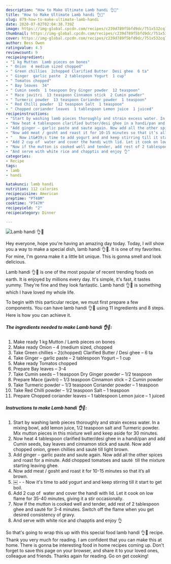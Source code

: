 ```yaml
---
description: "How to Make Ultimate Lamb handi 👌🤤"
title: "How to Make Ultimate Lamb handi 👌🤤"
slug: 879-how-to-make-ultimate-lamb-handi
date: 2020-07-02T02:04:38.739Z
image: https://img-global.cpcdn.com/recipes/c239d789f5bfd9dc/751x532cq70/lamb-handi-👌🤤-recipe-main-photo.jpg
thumbnail: https://img-global.cpcdn.com/recipes/c239d789f5bfd9dc/751x532cq70/lamb-handi-👌🤤-recipe-main-photo.jpg
cover: https://img-global.cpcdn.com/recipes/c239d789f5bfd9dc/751x532cq70/lamb-handi-👌🤤-recipe-main-photo.jpg
author: Bess Owen
ratingvalue: 4.5
reviewcount: 9
recipeingredient:
- "1 kg Mutton  Lamb pieces on bones"
- " Onion  4 medium sized chopped"
- " Green chillies  2chopped Clarified Butter  Desi ghee  6 ta"
- " Ginger  garlic paste  2 tablespoon Yogurt  1 cup"
- " Tomatos chopped"
- " Bay leaves  34"
- " Cumin seeds  1 teaspoon Dry Ginger powder  12 teaspoon"
- " Mace javitri  13 teaspoon Cinnamon stick  2 Cumin powder"
- " Turmeric powder  13 teaspoon Coriander powder  1 teaspoon"
- " Red Chilli powder  12 teaspoon Salt  1 teaspoon"
- " Chopped coriander leaves  1 tablespoon Lemon juice  1 juiced"
recipeinstructions:
- "Start by washing lamb pieces thoroughly and strain excess water. In a mixing bowl, add lemon juice, 1/2 teaspoon salt and Turmeric powder. Mix mutton pieces in this mixture well and keep aside for 30 minutes."
- "Now heat 4 tablespoon clarified butter/desi ghee in a handi/pan and add Cumin seeds, bay leaves and cinnamon stick and sauté. Now add chopped onion, green chillies and sauté till light brown."
- "Add ginger – garlic paste and saute again. Now add all the other spices and roast for a minute. Add chopped tomatoes and sauté  till the mixture starting leaving ghee."
- "Now add meat / gosht and roast it for 10-15 minutes so that it’s all brown."
- "￼  Now it&#39;s time to add yogurt and and keep stirring till it start to get boil."
- "Add 2 cup of  water and cover the handi with lid. Let it cook on low flame for 35-40 minutes, giving it a stir occasionally."
- "Now if the mutton is cooked well and tender, add rest of 2 tablespoon ghee and sauté for 3-4 minutes. Switch off the flame when you get desired consistency of gravy."
- "And serve with white rice and chapptis and enjoy 👌"
categories:
- Recipe
tags:
- lamb
- handi

katakunci: lamb handi 
nutrition: 112 calories
recipecuisine: American
preptime: "PT40M"
cooktime: "PT47M"
recipeyield: "2"
recipecategory: Dinner

---
```



![Lamb handi 👌🤤](https://img-global.cpcdn.com/recipes/c239d789f5bfd9dc/751x532cq70/lamb-handi-👌🤤-recipe-main-photo.jpg)

Hey everyone, hope you're having an amazing day today. Today, I will show you a way to make a special dish, lamb handi 👌🤤. It is one of my favorites. For mine, I'm gonna make it a little bit unique. This is gonna smell and look delicious.



Lamb handi 👌🤤 is one of the most popular of recent trending foods on earth. It is enjoyed by millions every day. It's simple, it's fast, it tastes yummy. They're fine and they look fantastic. Lamb handi 👌🤤 is something which I have loved my whole life.


To begin with this particular recipe, we must first prepare a few components. You can have lamb handi 👌🤤 using 11 ingredients and 8 steps. Here is how you can achieve it.

<!--inarticleads1-->

##### The ingredients needed to make Lamb handi 👌🤤:

1. Make ready 1 kg Mutton / Lamb pieces on bones
1. Make ready  Onion – 4 (medium sized, chopped
1. Take  Green chillies – 2(chopped) Clarified Butter / Desi ghee – 6 ta
1. Take  Ginger – garlic paste – 2 tablespoon Yogurt – 1 cup
1. Make ready  Tomatos chopped
1. Prepare  Bay leaves – 3-4
1. Take  Cumin seeds – 1 teaspoon Dry Ginger powder – 1/2 teaspoon
1. Prepare  Mace (javitri) – 1/3 teaspoon Cinnamon stick – 2 Cumin powder
1. Take  Turmeric powder – 1/3 teaspoon Coriander powder – 1 teaspoon
1. Take  Red Chilli powder – 1/2 teaspoon Salt – 1 teaspoon
1. Prepare  Chopped coriander leaves – 1 tablespoon Lemon juice – 1 juiced




<!--inarticleads2-->

##### Instructions to make Lamb handi 👌🤤:

1. Start by washing lamb pieces thoroughly and strain excess water. In a mixing bowl, add lemon juice, 1/2 teaspoon salt and Turmeric powder. Mix mutton pieces in this mixture well and keep aside for 30 minutes.
1. Now heat 4 tablespoon clarified butter/desi ghee in a handi/pan and add Cumin seeds, bay leaves and cinnamon stick and sauté. Now add chopped onion, green chillies and sauté till light brown.
1. Add ginger – garlic paste and saute again. Now add all the other spices and roast for a minute. Add chopped tomatoes and sauté  till the mixture starting leaving ghee.
1. Now add meat / gosht and roast it for 10-15 minutes so that it’s all brown.
1. ￼ -  - Now it&#39;s time to add yogurt and and keep stirring till it start to get boil.
1. Add 2 cup of  water and cover the handi with lid. Let it cook on low flame for 35-40 minutes, giving it a stir occasionally.
1. Now if the mutton is cooked well and tender, add rest of 2 tablespoon ghee and sauté for 3-4 minutes. Switch off the flame when you get desired consistency of gravy.
1. And serve with white rice and chapptis and enjoy 👌




So that's going to wrap this up with this special food lamb handi 👌🤤 recipe. Thank you very much for reading. I am confident that you can make this at home. There is gonna be interesting food in home recipes coming up. Don't forget to save this page on your browser, and share it to your loved ones, colleague and friends. Thanks again for reading. Go on get cooking!
